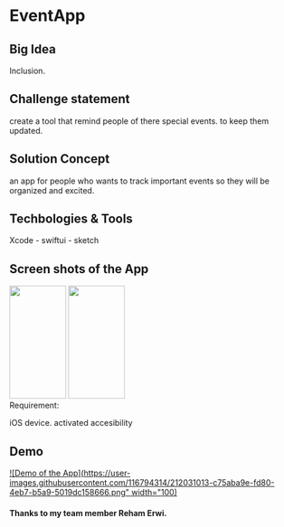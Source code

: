 # EventApp


## Big Idea 

Inclusion.



## Challenge statement

create a tool that remind people of there special events. to keep them updated.

## Solution Concept

an app for people who wants to track important events so they will be organized and excited.




## Techbologies & Tools

Xcode - swiftui - sketch 




## Screen shots of the App


<div>
<img src="https://user-images.githubusercontent.com/116794314/212031013-c75aba9e-fd80-4eb7-b5a9-5019dc158666.png" width="100" height="200">
<img src="https://user-images.githubusercontent.com/116794314/212031799-5c4d818f-aa52-4b3e-a78a-5e120a5e95ff.png" width="100" height="200">

</div


  
  
  
  
  
## Requirement:

iOS device. activated accesibility 



## Demo


[![Demo of the App](https://user-images.githubusercontent.com/116794314/212031013-c75aba9e-fd80-4eb7-b5a9-5019dc158666.png" width="100)](https://user-images.githubusercontent.com/116794314/212687820-1a9e72ba-a41e-4c96-b0fb-82c687e49477.mov)








#### Thanks to my team member Reham Erwi.
